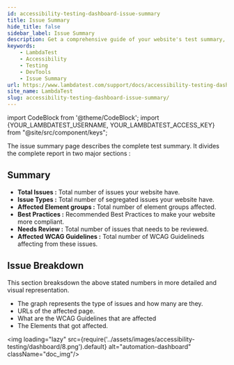 ```yaml
---
id: accessibility-testing-dashboard-issue-summary
title: Issue Summary
hide_title: false
sidebar_label: Issue Summary
description: Get a comprehensive guide of your website's test summary, including total issues, their type, affected element groups, best practices, and WCAG guidelines.
keywords:
    - LambdaTest
    - Accessibility
    - Testing
    - DevTools
    - Issue Summary
url: https://www.lambdatest.com/support/docs/accessibility-testing-dashboard-issue-summary/
site_name: LambdaTest
slug: accessibility-testing-dashboard-issue-summary/
---
```


import CodeBlock from '@theme/CodeBlock';
import {YOUR_LAMBDATEST_USERNAME, YOUR_LAMBDATEST_ACCESS_KEY} from "@site/src/component/keys";

<script type="application/ld+json"
      dangerouslySetInnerHTML={{ __html: JSON.stringify({
       "@context": "https://schema.org",
        "@type": "BreadcrumbList",
        "itemListElement": [{
          "@type": "ListItem",
          "position": 1,
          "name": "Home",
          "item": "https://www.lambdatest.com"
        },{
          "@type": "ListItem",
          "position": 2,
          "name": "Support",
          "item": "https://www.lambdatest.com/support/docs/"
        },{
          "@type": "ListItem",
          "position": 3,
          "name": "Navigating Dashboard",
          "item": "https://www.lambdatest.com/support/docs/accessibility-testing-dashboard-issue-summary/"
        }]
      })
    }}
></script>
The issue summary page describes the complete test summary. It divides the complete report in two major sections :

## Summary

- **Total Issues :** Total number of issues your website have.
- **Issue Types :** Total number of segregated issues your website have.
- **Affected Element groups :** Total number of element groups affected.
- **Best Practices :** Recommended Best Practices to make your website more compliant.
- **Needs Review :** Total number of issues that needs to be reviewed.
- **Affected WCAG Guidelines :** Total number of WCAG Guidelineds affecting from these issues.

## Issue Breakdown

This section breaksdown the above stated numbers in more detailed and visual representation.

- The graph represents the type of issues and how many are they.
- URLs of the affected page.
- What are the WCAG Guidelines that are affected
- The Elements that got affected.

<img loading="lazy" src={require('../assets/images/accessibility-testing/dashboard/8.png').default} alt="automation-dashboard" className="doc_img"/>